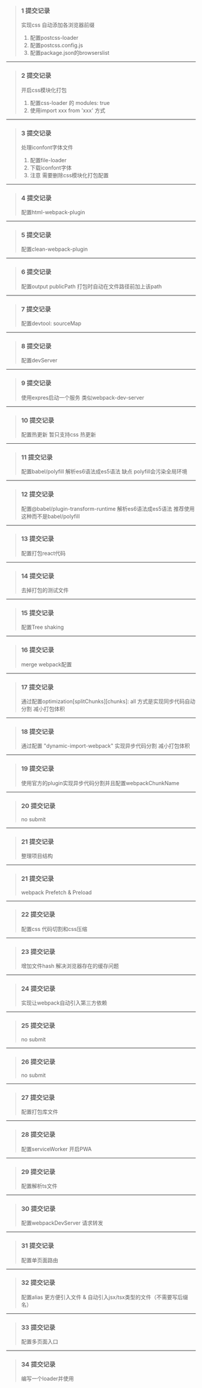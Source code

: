 > ### 1 提交记录
> 实现css 自动添加各浏览器前缀
> 1. 配置postcss-loader
> 2. 配置postcss.config.js
> 3. 配置package.json的browserslist

---

> ### 2 提交记录
> 开启css模块化打包
> 1. 配置css-loader 的 modules: true
> 2. 使用import xxx from 'xxx' 方式

---

> ### 3 提交记录
> 处理iconfont字体文件
> 1. 配置file-loader
> 2. 下载iconfont字体
> 3. 注意 需要删除css模块化打包配置

---

> ### 4 提交记录
> 配置html-webpack-plugin

---

> ### 5 提交记录
> 配置clean-webpack-plugin

---

> ### 6 提交记录
> 配置output publicPath 打包时自动在文件路径前加上该path

---

> ### 7 提交记录
> 配置devtool: sourceMap

---

> ### 8 提交记录
> 配置devServer

---

> ### 9 提交记录
> 使用expres启动一个服务 类似webpack-dev-server

---

> ### 10 提交记录
> 配置热更新 暂只支持css 热更新

---

> ### 11 提交记录
> 配置babel/polyfill 解析es6语法成es5语法
> 缺点 polyfill会污染全局环境

---

> ### 12 提交记录
> 配置@babel/plugin-transform-runtime 解析es6语法成es5语法 推荐使用这种而不是babel/polyfill

---

> ### 13 提交记录
> 配置打包react代码

---

> ### 14 提交记录
> 去掉打包的测试文件

---

> ### 15 提交记录
> 配置Tree shaking

---

> ### 16 提交记录
> merge webpack配置

---

> ### 17 提交记录
> 通过配置optimization[splitChunks][chunks]: all 方式是实现同步代码自动分割  减小打包体积

---

> ### 18 提交记录
> 通过配置 "dynamic-import-webpack" 实现异步代码分割  减小打包体积

---

> ### 19 提交记录
> 使用官方的plugin实现异步代码分割并且配置webpackChunkName 

---

> ### 20 提交记录
> no submit

---

> ### 21 提交记录
> 整理项目结构

---

> ### 21 提交记录
> webpack Prefetch & Preload

---

> ### 22 提交记录
> 配置css 代码切割和css压缩

---

> ### 23 提交记录
> 增加文件hash 解决浏览器存在的缓存问题

---

> ### 24 提交记录
> 实现让webpack自动引入第三方依赖

---

> ### 25 提交记录
> no submit

---

> ### 26 提交记录
> no submit

---

> ### 27 提交记录
> 配置打包库文件

---

> ### 28 提交记录
> 配置serviceWorker 开启PWA

---

> ### 29 提交记录
> 配置解析ts文件

---

> ### 30 提交记录
> 配置webpackDevServer 请求转发

---

> ### 31 提交记录
> 配置单页面路由

---

> ### 32 提交记录
> 配置alias 更方便引入文件 & 自动引入jsx/tsx类型的文件（不需要写后缀名）

---

> ### 33 提交记录
> 配置多页面入口

---

> ### 34 提交记录
> 编写一个loader并使用